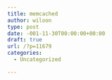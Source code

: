 ```yaml
---
title: memcached
author: wiloon
type: post
date: -001-11-30T00:00:00+00:00
draft: true
url: /?p=11679
categories:
  - Uncategorized

---
```

